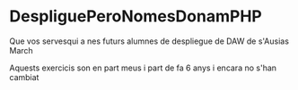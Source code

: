 # DespliguePeroNomesDonamPHP
Que vos servesqui a nes futurs alumnes de despliegue de DAW de s'Ausias March

Aquests exercicis son en part meus i part de fa 6 anys i encara no s'han cambiat
